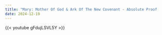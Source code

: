 ```yaml
---
title: "Mary: Mother Of God & Ark Of The New Covenant - Absolute Proof!"
date: 2024-12-19
---
```


{{< youtube gFdujLSVL5Y >}}
